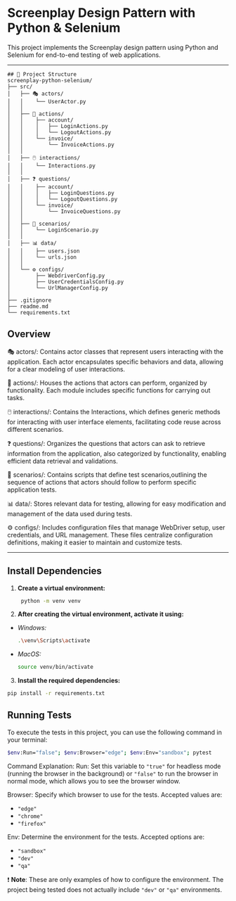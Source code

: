 # Screenplay Design Pattern with Python & Selenium
This project implements the Screenplay design pattern using Python and Selenium for end-to-end testing of web applications.

---
```
## 📁 Project Structure
screenplay-python-selenium/
├── src/
│   ├── 🎭 actors/
│   │    └── UserActor.py
│   │
│   ├── 🚀 actions/
│   │    ├── account/
│   │    │   ├── LoginActions.py
│   │    │   └── LogoutActions.py
│   │    └── invoice/
│   │        └── InvoiceActions.py
│   │    
│   ├── 🖱️ interactions/
│   │    └── Interactions.py
│   │
│   ├── ❓ questions/
│   │    ├── account/
│   │    │   ├── LoginQuestions.py
│   │    │   └── LogoutQuestions.py
│   │    └── invoice/
│   │        └── InvoiceQuestions.py
│   │
│   ├── 📜 scenarios/
│   │    └── LoginScenario.py
│   │
│   ├── 📊 data/
│   │    ├── users.json
│   │    └── urls.json
│   │
│   └── ⚙️ configs/
│        ├── WebdriverConfig.py
│        ├── UserCredentialsConfig.py
│        └── UrlManagerConfig.py
│
├── .gitignore
├── readme.md
└── requirements.txt
```

## Overview
🎭 actors/: Contains actor classes that represent users interacting with the application. Each actor encapsulates specific behaviors and data, allowing for a clear modeling of user interactions.

🚀 actions/: Houses the actions that actors can perform, organized by functionality. Each module includes specific functions for carrying out tasks.

🖱️ interactions/: Contains the Interactions, which defines generic methods for interacting with user interface elements, facilitating code reuse across different scenarios.

❓ questions/: Organizes the questions that actors can ask to retrieve information from the application, also categorized by functionality, enabling efficient data retrieval and validations.

📜 scenarios/: Contains scripts that define test scenarios,outlining the sequence of actions that actors should follow to perform specific application tests.

📊 data/: Stores relevant data for testing, allowing for easy modification and management of the data used during tests.

⚙️ configs/: Includes configuration files that manage WebDriver setup, user credentials, and URL management. These files centralize configuration definitions, making it easier to maintain and customize tests.

---

## Install Dependencies

1. **Create a virtual environment:**
   ```bash
    python -m venv venv
   ```
   
2. **After creating the virtual environment, activate it using:**
- *Windows:*
  ```bash
  .\venv\Scripts\activate
  ```
- *MacOS:*
  ```bash
  source venv/bin/activate
  ```
  
3. **Install the required dependencies:**
  ```bash
  pip install -r requirements.txt
  ```

## Running Tests
To execute the tests in this project, you can use the following command in your terminal:

```bash
$env:Run="false"; $env:Browser="edge"; $env:Env="sandbox"; pytest
```

Command Explanation:
Run: Set this variable to `` "true" `` for headless mode (running the browser in the background) or `` "false" `` to run the browser in normal mode, which allows you to see the browser window.

Browser: Specify which browser to use for the tests. Accepted values are:

- `` "edge" ``
- `` "chrome" ``
- `` "firefox" ``

Env: Determine the environment for the tests. Accepted options are:

- `` "sandbox" ``
- `` "dev" ``
- `` "qa" ``

 ❗ **Note**: These are only examples of how to configure the environment. The project being tested does not actually include `"dev"` or `"qa"` environments.